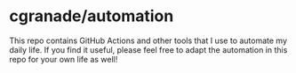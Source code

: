 # cgranade/automation

This repo contains GitHub Actions and other tools that I use to automate my daily life.
If you find it useful, please feel free to adapt the automation in this repo for your own life as well!

